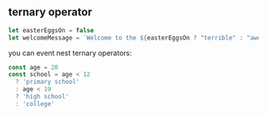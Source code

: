 
## ternary operator

``` js
let easterEggsOn = false
let welcomeMessage = `Welcome to the ${easterEggsOn ? "terrible" : "awesome"} game`;
```
you can event nest ternary operators:
```js
const age = 20
const school = age < 12
  ? 'primary school'
  : age < 19
  ? 'high school'
  : 'college'
```
